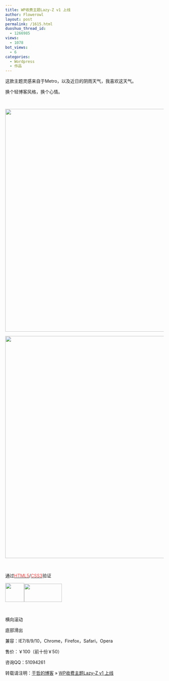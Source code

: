 ```yaml
---
title: WP收费主题Lazy-Z v1 上线
author: Flowerowl
layout: post
permalink: /1615.html
duoshuo_thread_id:
  - 1266985
views:
  - 1078
bot_views:
  - 6
categories:
  - Wordpress
  - 作品
---
```

这款主题灵感来自于Metro，以及近日的阴雨天气，我喜欢这天气。

换个轻博客风格，换个心情。

&nbsp;

[<img class="aligncenter size-full wp-image-1620" title="Lazy-Z1" src="http://lazynight.me/wp-content/uploads/2012/03/Lazy-Z1.gif" alt="" width="1361" height="707" />][1]

[<img class="aligncenter size-full wp-image-1630" title="Lazy-Z2" src="http://lazynight.me/wp-content/uploads/2012/03/Lazy-Z21.gif" alt="" width="1364" height="705" />][2]

&nbsp;

通过<span style="color: #ff4040;"><a href="http://html5.validator.nu/?doc=http%3A%2F%2Flazynight.me%2F&showimagereport=yes&showsource=yes#l25c32" target="_blank"><span style="color: #ff4040;">HTML5</span></a></span>/<span style="color: #ff4040;"><a href="http://jigsaw.w3.org/css-validator/validator?uri=http%3A%2F%2Flazynight.me%2F&profile=css3&usermedium=all&warning=1&vextwarning=&lang=zh-cn" target="_blank"><span style="color: #ff4040;">CSS3</span></a></span>验证

<img title="html5" src="http://lazynight.me/wp-content/uploads/2012/03/html5.gif" alt="" width="60" height="60" /><img title="css3" src="http://lazynight.me/wp-content/uploads/2012/03/css3.gif" alt="" width="120" height="58" />

&nbsp;

横向滚动

底部滑出

兼容：IE7/8/9/10，Chrome，Firefox，Safari，Opera

售价：￥100（前十份￥50）

咨询QQ：51094261

转载请注明：[于哲的博客][3] &raquo; [WP收费主题Lazy-Z v1 上线][4]

 [1]: http://lazynight.me/wp-content/uploads/2012/03/Lazy-Z1.gif
 [2]: http://lazynight.me/wp-content/uploads/2012/03/Lazy-Z21.gif
 [3]: http://localhost/wordpress
 [4]: http://localhost/wordpress/1615.html
